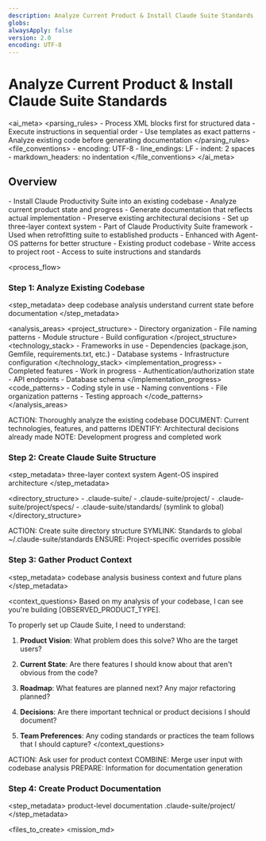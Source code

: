 ```yaml
---
description: Analyze Current Product & Install Claude Suite Standards
globs:
alwaysApply: false
version: 2.0
encoding: UTF-8
---
```


# Analyze Current Product & Install Claude Suite Standards

<ai_meta>
  <parsing_rules>
    - Process XML blocks first for structured data
    - Execute instructions in sequential order
    - Use templates as exact patterns
    - Analyze existing code before generating documentation
  </parsing_rules>
  <file_conventions>
    - encoding: UTF-8
    - line_endings: LF
    - indent: 2 spaces
    - markdown_headers: no indentation
  </file_conventions>
</ai_meta>

## Overview

<purpose>
  - Install Claude Productivity Suite into an existing codebase
  - Analyze current product state and progress
  - Generate documentation that reflects actual implementation
  - Preserve existing architectural decisions
  - Set up three-layer context system
</purpose>

<context>
  - Part of Claude Productivity Suite framework
  - Used when retrofitting suite to established products
  - Enhanced with Agent-OS patterns for better structure
</context>

<prerequisites>
  - Existing product codebase
  - Write access to project root
  - Access to suite instructions and standards
</prerequisites>

<process_flow>

<step number="1" name="analyze_existing_codebase">

### Step 1: Analyze Existing Codebase

<step_metadata>
  <action>deep codebase analysis</action>
  <purpose>understand current state before documentation</purpose>
</step_metadata>

<analysis_areas>
  <project_structure>
    - Directory organization
    - File naming patterns
    - Module structure
    - Build configuration
  </project_structure>
  <technology_stack>
    - Frameworks in use
    - Dependencies (package.json, Gemfile, requirements.txt, etc.)
    - Database systems
    - Infrastructure configuration
  </technology_stack>
  <implementation_progress>
    - Completed features
    - Work in progress
    - Authentication/authorization state
    - API endpoints
    - Database schema
  </implementation_progress>
  <code_patterns>
    - Coding style in use
    - Naming conventions
    - File organization patterns
    - Testing approach
  </code_patterns>
</analysis_areas>

<instructions>
  ACTION: Thoroughly analyze the existing codebase
  DOCUMENT: Current technologies, features, and patterns
  IDENTIFY: Architectural decisions already made
  NOTE: Development progress and completed work
</instructions>

</step>

<step number="2" name="create_suite_structure">

### Step 2: Create Claude Suite Structure

<step_metadata>
  <creates>three-layer context system</creates>
  <implements>Agent-OS inspired architecture</implements>
</step_metadata>

<directory_structure>
  <create>
    - .claude-suite/
    - .claude-suite/project/
    - .claude-suite/project/specs/
    - .claude-suite/standards/ (symlink to global)
  </create>
</directory_structure>

<instructions>
  ACTION: Create suite directory structure
  SYMLINK: Standards to global ~/.claude-suite/standards
  ENSURE: Project-specific overrides possible
</instructions>

</step>

<step number="3" name="gather_product_context">

### Step 3: Gather Product Context

<step_metadata>
  <supplements>codebase analysis</supplements>
  <gathers>business context and future plans</gathers>
</step_metadata>

<context_questions>
  Based on my analysis of your codebase, I can see you're building [OBSERVED_PRODUCT_TYPE].

  To properly set up Claude Suite, I need to understand:

  1. **Product Vision**: What problem does this solve? Who are the target users?

  2. **Current State**: Are there features I should know about that aren't obvious from the code?

  3. **Roadmap**: What features are planned next? Any major refactoring planned?

  4. **Decisions**: Are there important technical or product decisions I should document?

  5. **Team Preferences**: Any coding standards or practices the team follows that I should capture?
</context_questions>

<instructions>
  ACTION: Ask user for product context
  COMBINE: Merge user input with codebase analysis
  PREPARE: Information for documentation generation
</instructions>

</step>

<step number="4" name="create_product_documentation">

### Step 4: Create Product Documentation

<step_metadata>
  <creates>product-level documentation</creates>
  <location>.claude-suite/project/</location>
</step_metadata>

<files_to_create>
  <mission_md>
    <template>
      # Product Mission

      > Created: [CURRENT_DATE]
      > Status: Active Development

      ## Vision
      [PRODUCT_VISION_FROM_USER_INPUT]

      ## Problem Statement
      [PROBLEM_BEING_SOLVED]

      ## Target Users
      [TARGET_USER_DESCRIPTION]

      ## Success Metrics
      - [METRIC_1]
      - [METRIC_2]
      - [METRIC_3]
    </template>
  </mission_md>

  <roadmap_md>
    <template>
      # Product Roadmap

      > Created: [CURRENT_DATE]
      > Last Updated: [CURRENT_DATE]

      ## Phase 0: Already Completed ✅

      The following features have been implemented:

      - [x] [COMPLETED_FEATURE_1] - [DESCRIPTION]
      - [x] [COMPLETED_FEATURE_2] - [DESCRIPTION]
      - [x] [COMPLETED_FEATURE_3] - [DESCRIPTION]

      ## Phase 1: Current Development 🚧

      - [ ] [IN_PROGRESS_FEATURE] - [DESCRIPTION]
        - Status: [PERCENTAGE]% complete
        - Blocking: [ANY_BLOCKERS]

      ## Phase 2: Next Up 📋

      - [ ] [PLANNED_FEATURE_1] - [DESCRIPTION]
      - [ ] [PLANNED_FEATURE_2] - [DESCRIPTION]

      ## Phase 3: Future Vision 🔮

      - [ ] [FUTURE_FEATURE_1] - [DESCRIPTION]
      - [ ] [FUTURE_FEATURE_2] - [DESCRIPTION]
    </template>
  </roadmap_md>

  <tech_stack_md>
    <template>
      # Tech Stack

      > Created: [CURRENT_DATE]
      > Environment: [DEVELOPMENT/PRODUCTION]

      ## Frontend
      [DETECTED_FRONTEND_STACK]

      ## Backend
      [DETECTED_BACKEND_STACK]

      ## Database
      [DETECTED_DATABASE]

      ## Infrastructure
      [DETECTED_INFRASTRUCTURE]

      ## Key Dependencies
      [LIST_CRITICAL_DEPENDENCIES_WITH_VERSIONS]
    </template>
  </tech_stack_md>

  <decisions_md>
    <template>
      # Architectural Decisions

      > Created: [CURRENT_DATE]
      > Format: Decision Record

      ## [DATE]: Initial Architecture

      **ID:** DEC-001
      **Status:** Implemented
      **Category:** Technical

      ### Decision
      [KEY_ARCHITECTURAL_DECISION]

      ### Context
      [WHY_THIS_DECISION_WAS_MADE]

      ### Consequences
      **Positive:**
      - [BENEFIT_1]
      - [BENEFIT_2]

      **Trade-offs:**
      - [TRADEOFF_1]
      - [TRADEOFF_2]
    </template>
  </decisions_md>
</files_to_create>

<instructions>
  ACTION: Create all product documentation files
  FILL: With analyzed and gathered information
  ENSURE: Accuracy with existing implementation
</instructions>

</step>

<step number="5" name="setup_workflow_composition">

### Step 5: Setup Workflow Composition

<step_metadata>
  <creates>workflow composition system</creates>
  <enables>command chaining and automation</enables>
</step_metadata>

<workflow_templates>
  <daily_workflow>
    <file>.claude-suite/workflows/daily-dev.md</file>
    <template>
      # Daily Development Workflow

      <workflow_meta>
        <name>daily-dev</name>
        <description>Standard daily development workflow</description>
        <estimated_time>30 minutes</estimated_time>
      </workflow_meta>

      <workflow_steps>
        <step number="1">
          <command>@analyze-codebase</command>
          <condition>always</condition>
        </step>
        
        <step number="2">
          <command>@clean-codebase</command>
          <condition>if_issues_found</condition>
        </step>
        
        <step number="3">
          <command>@pre-deploy-check</command>
          <condition>if_changes_made</condition>
        </step>
      </workflow_steps>
    </template>
  </daily_workflow>
</workflow_templates>

<instructions>
  ACTION: Create workflow composition templates
  ENABLE: Command chaining capabilities
  DOCUMENT: Available workflows
</instructions>

</step>

<step number="6" name="configure_error_handling">

### Step 6: Configure Error Handling

<step_metadata>
  <configures>error handling patterns</configures>
  <improves>robustness and debugging</improves>
</step_metadata>

<error_configurations>
  <global_handlers>
    <file>.claude-suite/project/error-handlers.md</file>
    <template>
      # Error Handling Configuration

      <error_scenarios>
        <scenario name="missing_dependencies">
          <condition>Required packages not installed</condition>
          <action>
            1. List missing dependencies
            2. Offer to install automatically
            3. Provide manual installation commands
          </action>
        </scenario>

        <scenario name="test_failures">
          <condition>Tests fail during pre-deploy check</condition>
          <action>
            1. Identify failing tests
            2. Analyze failure reasons
            3. Suggest fixes or skip options
          </action>
        </scenario>

        <scenario name="build_errors">
          <condition>Build process fails</condition>
          <action>
            1. Parse error messages
            2. Identify common causes
            3. Provide targeted solutions
          </action>
        </scenario>
      </error_scenarios>
    </template>
  </global_handlers>
</error_configurations>

<instructions>
  ACTION: Set up error handling patterns
  CREATE: Error scenario documentation
  ENABLE: Graceful failure recovery
</instructions>

</step>

<step number="7" name="create_validation_checklists">

### Step 7: Create Validation Checklists

<step_metadata>
  <creates>validation and verification systems</creates>
  <ensures>quality gates at each step</ensures>
</step_metadata>

<validation_templates>
  <pre_deploy_checklist>
    <file>.claude-suite/project/checklists/pre-deploy.md</file>
    <template>
      # Pre-Deployment Checklist

      <validation_gates>
        <gate name="code_quality">
          <checks>
            - [ ] No ESLint errors
            - [ ] No TypeScript errors
            - [ ] Code coverage > 80%
            - [ ] No console.log statements
            - [ ] No commented code blocks
          </checks>
        </gate>

        <gate name="tests">
          <checks>
            - [ ] All unit tests pass
            - [ ] All integration tests pass
            - [ ] E2E tests pass (if applicable)
            - [ ] No skipped tests
          </checks>
        </gate>

        <gate name="security">
          <checks>
            - [ ] No exposed secrets
            - [ ] Dependencies up to date
            - [ ] No high-severity vulnerabilities
            - [ ] CORS properly configured
          </checks>
        </gate>

        <gate name="performance">
          <checks>
            - [ ] Bundle size within limits
            - [ ] No memory leaks detected
            - [ ] API response times acceptable
            - [ ] Images optimized
          </checks>
        </gate>
      </validation_gates>
    </template>
  </pre_deploy_checklist>
</validation_templates>

<instructions>
  ACTION: Create validation checklists
  IMPLEMENT: Quality gates
  ENSURE: Consistent standards
</instructions>

</step>

<step number="8" name="final_setup">

### Step 8: Final Setup and Verification

<step_metadata>
  <verifies>installation completeness</verifies>
  <provides>next steps for user</provides>
</step_metadata>

<setup_tasks>
  <claude_config>
    <action>Create or update CLAUDE.md</action>
    <content>
      - Reference to suite standards
      - Project-specific overrides
      - Available commands
    </content>
  </claude_config>

  <git_hooks>
    <action>Install recommended git hooks</action>
    <hooks>
      - pre-commit: lint and format
      - pre-push: run tests
      - commit-msg: validate format
    </hooks>
  </git_hooks>
</setup_tasks>

<verification_checklist>
  - [ ] .claude-suite/ directory structure created
  - [ ] Product documentation reflects actual codebase
  - [ ] Standards linked and accessible
  - [ ] Workflows configured
  - [ ] Error handlers in place
  - [ ] Validation checklists ready
</verification_checklist>

<summary_template>
  ## ✅ Claude Productivity Suite Successfully Installed

  I've analyzed your [PRODUCT_TYPE] codebase and set up the enhanced Claude Suite with:

  ### Three-Layer Context System
  - **Standards**: Global development standards
  - **Project**: Your product-specific documentation
  - **Specs**: Individual feature specifications

  ### What I Found
  - **Tech Stack**: [SUMMARY_OF_DETECTED_STACK]
  - **Completed Features**: [COUNT] features already implemented
  - **Code Patterns**: [DETECTED_PATTERNS]
  - **Current Phase**: [IDENTIFIED_DEVELOPMENT_STAGE]

  ### What Was Created
  - ✓ Enhanced documentation in `.claude-suite/`
  - ✓ Workflow composition system
  - ✓ Error handling patterns
  - ✓ Validation checklists
  - ✓ Cross-reference system

  ### Available Commands
  ```
  /analyze-codebase   - Deep code analysis
  /clean-codebase     - Automated cleanup
  /plan-product       - Feature planning
  /create-spec        - Detailed specifications
  /execute-tasks      - Task execution
  /daily-dev          - Daily workflow
  /pre-deploy-check   - Deployment validation
  ```

  ### Next Steps
  1. Review generated documentation in `.claude-suite/project/`
  2. Customize standards if needed
  3. Try the `/daily-dev` workflow
  4. Create your first spec with `/create-spec`

  Your codebase is now enhanced with Claude Productivity Suite! 🚀
</summary_template>

<instructions>
  ACTION: Complete final setup tasks
  VERIFY: All components installed correctly
  PROVIDE: Clear usage instructions
</instructions>

</step>

</process_flow>

## Error Handling

<error_scenarios>
  <scenario name="no_clear_structure">
    <condition>Cannot determine project type or structure</condition>
    <action>Ask user for clarification about project</action>
    <recovery>Use generic templates and let user customize</recovery>
  </scenario>
  
  <scenario name="conflicting_patterns">
    <condition>Multiple coding styles detected</condition>
    <action>Ask user which pattern to document as standard</action>
    <recovery>Document all patterns and mark for later decision</recovery>
  </scenario>
  
  <scenario name="missing_dependencies">
    <condition>Cannot determine full tech stack</condition>
    <action>List detected technologies and ask for missing pieces</action>
    <recovery>Create partial documentation and mark TODOs</recovery>
  </scenario>
</error_scenarios>

## Cross-Reference System

<reference_format>
  - Use @ prefix for all file references
  - Full paths from project root
  - Automatic link generation in compatible editors
</reference_format>

<example_references>
  - @.claude-suite/project/tech-stack.md
  - @.claude-suite/standards/code-style.md
  - @.claude-suite/workflows/daily-dev.md
</example_references>

## Execution Summary

<final_checklist>
  <verify>
    - [ ] Codebase analyzed thoroughly
    - [ ] User context gathered
    - [ ] Three-layer structure created
    - [ ] Documentation reflects reality
    - [ ] Workflows configured
    - [ ] Error handling in place
    - [ ] Validation systems ready
    - [ ] Team can adopt enhanced workflow
  </verify>
</final_checklist>
